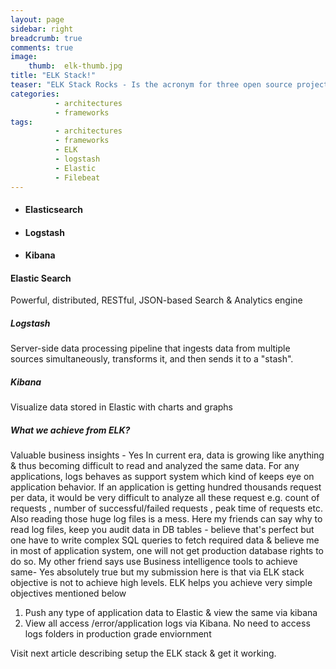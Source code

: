 ```yaml
---
layout: page
sidebar: right
breadcrumb: true
comments: true
image:
    thumb:  elk-thumb.jpg
title: "ELK Stack!"
teaser: "ELK Stack Rocks - Is the acronym for three open source projects:"
categories:
          - architectures
          - frameworks
tags:
          - architectures
          - frameworks
          - ELK
          - logstash
          - Elastic
          - Filebeat
---
```

- #### Elasticsearch
- #### Logstash
- #### Kibana

#### Elastic Search
Powerful, distributed, RESTful, JSON-based Search & Analytics engine

##### Logstash
Server-side data processing pipeline that ingests data from multiple sources simultaneously, transforms it, and then sends it to a "stash".

##### Kibana
Visualize data stored in Elastic with charts and graphs

##### What we achieve from ELK?
Valuable business insights  - Yes
In current era, data is growing like anything & thus becoming difficult to read and analyzed the same data. For any applications, logs behaves as  support system which kind of keeps eye on application behavior. If an application is getting hundred thousands request per data, it would be very difficult to analyze all these request e.g. count of requests , number of successful/failed requests , peak time of requests etc. Also reading those huge log files is a mess. Here my friends can say why to read log files, keep you audit data in DB tables - believe that's perfect but one have to write complex SQL queries to fetch required data & believe me in most of application system, one will not get production database rights to do so. My other friend says use Business intelligence tools to achieve same- Yes absolutely true but my submission here is that via ELK stack objective is not to achieve high levels. ELK helps you achieve very simple objectives mentioned below

1. Push any type of application data to Elastic & view the same via kibana
2. View all access /error/application logs via Kibana. No need to access logs folders in production grade enviornment

Visit next article describing setup the ELK stack & get it working.
